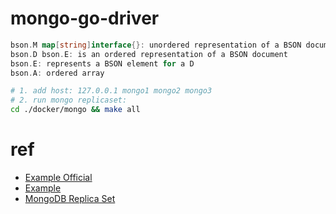 # mongo-go-driver

```go
bson.M map[string]interface{}: unordered representation of a BSON document
bson.D bson.E: is an ordered representation of a BSON document
bson.E: represents a BSON element for a D
bson.A: ordered array
```

```sh
# 1. add host: 127.0.0.1 mongo1 mongo2 mongo3
# 2. run mongo replicaset:
cd ./docker/mongo && make all
```

# ref

- [Example Official](https://github.com/mongodb/mongo-go-driver/blob/master/examples/documentation_examples/examples.go)
- [Example](https://github.com/simagix/mongo-go-examples/tree/master/examples)
- [MongoDB Replica Set](https://gist.github.com/harveyconnor/518e088bad23a273cae6ba7fc4643549)